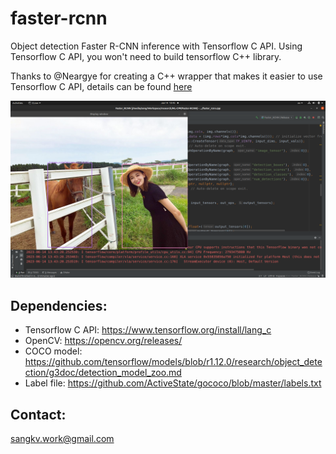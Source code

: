 # faster-rcnn
Object detection Faster R-CNN inference with Tensorflow C API. Using Tensorflow C API, you won't need to build tensorflow C++ library.

Thanks to @Neargye for creating a C++ wrapper that makes it easier to use Tensorflow C API, details can be found <a href="https://github.com/Neargye/hello_tf_c_api">here</a>

![alt text](data/cap.png)

## Dependencies:

* Tensorflow C API: https://www.tensorflow.org/install/lang_c
* OpenCV: https://opencv.org/releases/
* COCO model: https://github.com/tensorflow/models/blob/r1.12.0/research/object_detection/g3doc/detection_model_zoo.md
* Label file: https://github.com/ActiveState/gococo/blob/master/labels.txt

## Contact:

sangkv.work@gmail.com
